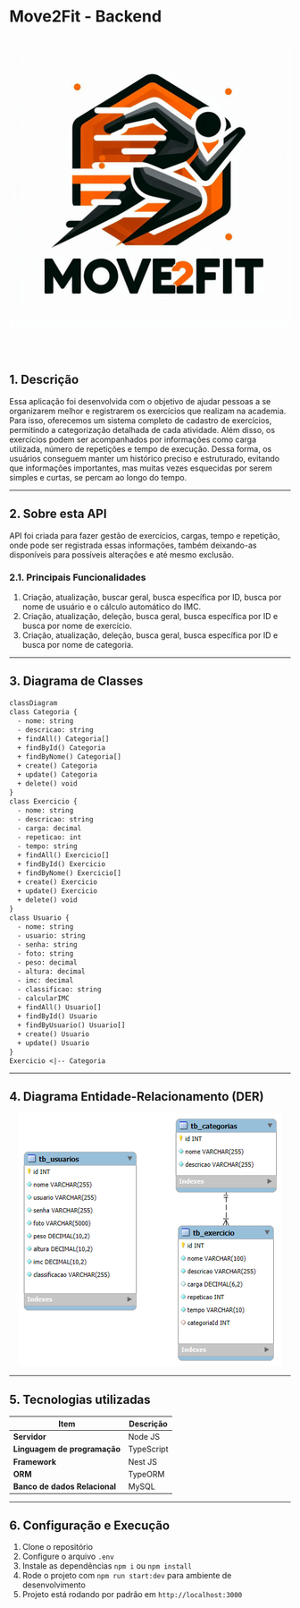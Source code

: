 # Move2Fit - Backend

<br />

<div align="center">
  <img src="./docs/images/logo-fundo-branco.png" />
</div>

<br /><br />

## 1. Descrição

Essa aplicação foi desenvolvida com o objetivo de ajudar pessoas a se organizarem melhor e registrarem os exercícios que realizam na academia. Para isso, oferecemos um sistema completo de cadastro de exercícios, permitindo a categorização detalhada de cada atividade. Além disso, os exercícios podem ser acompanhados por informações como carga utilizada, número de repetições e tempo de execução. Dessa forma, os usuários conseguem manter um histórico preciso e estruturado, evitando que informações importantes, mas muitas vezes esquecidas por serem simples e curtas, se percam ao longo do tempo.

---

## 2. Sobre esta API

API foi criada para fazer gestão de exercícios, cargas, tempo e repetição, onde pode ser registrada essas informações, também deixando-as disponíveis para possíveis alterações e até mesmo exclusão.

### 2.1. Principais Funcionalidades

1. Criação, atualização, buscar geral, busca específica por ID, busca por nome de usuário e o cálculo automático do IMC.
2. Criação, atualização, deleção, busca geral, busca específica por ID e busca por nome de exercício.
3. Criação, atualização, deleção, busca geral, busca específica por ID e busca por nome de categoria.

---

## 3. Diagrama de Classes

```mermaid
classDiagram
class Categoria {
  - nome: string
  - descricao: string
  + findAll() Categoria[]
  + findById() Categoria
  + findByNome() Categoria[]
  + create() Categoria
  + update() Categoria
  + delete() void
}
class Exercicio {
  - nome: string
  - descricao: string
  - carga: decimal
  - repeticao: int
  - tempo: string
  + findAll() Exercicio[]
  + findById() Exercicio
  + findByNome() Exercicio[]
  + create() Exercicio
  + update() Exercicio
  + delete() void
}
class Usuario {
  - nome: string
  - usuario: string
  - senha: string
  - foto: string
  - peso: decimal
  - altura: decimal
  - imc: decimal
  - classificao: string
  - calcularIMC
  + findAll() Usuario[]
  + findById() Usuario
  + findByUsuario() Usuario[]
  + create() Usuario
  + update() Usuario
}
Exercicio <|-- Categoria
```

---

## 4. Diagrama Entidade-Relacionamento (DER)

<div align="center">
  <img src="./docs/images/diagrama-entidade-relacionamento.png" />
</div>

---

## 5. Tecnologias utilizadas

| Item                          | Descrição  |
| ----------------------------- | ---------- |
| **Servidor**                  | Node JS    |
| **Linguagem de programação**  | TypeScript |
| **Framework**                 | Nest JS    |
| **ORM**                       | TypeORM    |
| **Banco de dados Relacional** | MySQL      |

---

## 6. Configuração e Execução

1. Clone o repositório
2. Configure o arquivo `.env`
3. Instale as dependências `npm i` ou `npm install`
4. Rode o projeto com `npm run start:dev` para ambiente de desenvolvimento
5. Projeto está rodando por padrão em `http://localhost:3000`
